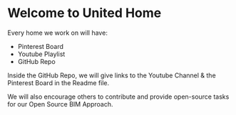 # Welcome to United Home

Every home we work on will have:
* Pinterest Board
* Youtube Playlist
* GitHub Repo

Inside the GitHub Repo, we will give links to the Youtube Channel & the Pinterest Board in the Readme file.

We will also encourage others to contribute and provide open-source tasks for our Open Source BIM Approach.
